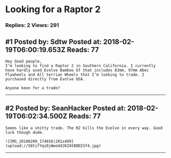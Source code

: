 # Looking for a Raptor 2

### Replies: 2 Views: 291

## \#1 Posted by: Sdtw Posted at: 2018-02-19T06:00:19.653Z Reads: 77

```
Hey Good people,
I’m looking to find a Raptor 2 in Southern California. I currently have hardly used Evolve Bamboo GT that includes 83mm, 97mm Abec Flywheels and All terrian Wheels that I’m looking to trade. I purchased directly from Evolve USA.

Anyone keen for a trade?
```

---
## \#2 Posted by: SeanHacker Posted at: 2018-02-19T06:02:34.500Z Reads: 77

```
Seems like a shitty trade. The R2 kills the Evolve in every way. Good luck though dude.

![IMG_20180209_174016|281x499](upload://58tifYqi0jWwoUdJKZ4tBODISf4.jpg)
```

---
